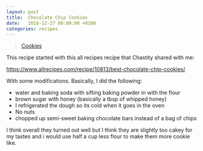 ```yaml
---
layout: post
title:  Chocolate Chip Cookies
date:   2018-12-27 00:00:00 +0100
categories: recipes
---
```


<blockquote class="imgur-embed-pub" lang="en" data-id="a/Nqlieei"><a href="//imgur.com/Nqlieei">Cookies</a></blockquote><script async src="//s.imgur.com/min/embed.js" charset="utf-8"></script>

This recipe started with this all recipes recipe that Chastity shared with me:

https://www.allrecipes.com/recipe/10813/best-chocolate-chip-cookies/

With some modifications. Basically, I did the following:

* water and baking soda with sifting baking powder in with the flour
* brown sugar with honey (basically a tbsp of whipped honey)
* I refrigerated the dough so its cold when it goes in the oven
* No nuts
* chopped up semi-sweet baking chocolate bars instead of a bag of chips

I think overall they turned out well but I think they are slightly too cakey for my tastes and i would use half a cup less flour to make them more cookie like.